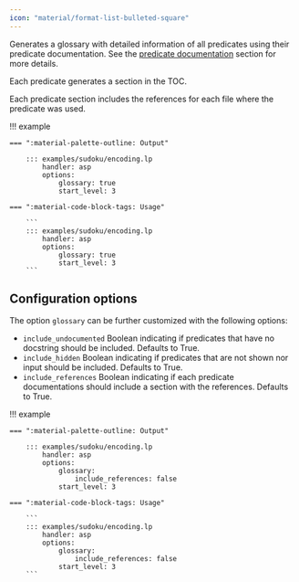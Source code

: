 ```yaml
---
icon: "material/format-list-bulleted-square"
---
```


Generates a glossary with detailed information of all predicates using their predicate documentation. See the [predicate documentation](../../predicate-docs) section for more details.

Each predicate generates a section in the TOC.

Each predicate section includes the references for each file where the predicate was used.

!!! example

    === ":material-palette-outline: Output"

        ::: examples/sudoku/encoding.lp
            handler: asp
            options:
                glossary: true
                start_level: 3

    === ":material-code-block-tags: Usage"

        ```
        ::: examples/sudoku/encoding.lp
            handler: asp
            options:
                glossary: true
                start_level: 3
        ```



## Configuration options

The option `glossary` can be further customized with the following options:

- `include_undocumented` Boolean indicating if predicates that have no docstring should be included. Defaults to True.
- `include_hidden` Boolean indicating if predicates that are not shown nor input should be included. Defaults to True.
- `include_references` Boolean indicating if each predicate documentations should include a section with the references. Defaults to True.
<!-- - `include_navigation` Boolean indicating if each predicate should generate a navigation entry displayed in the menu. Defaults to True. -->


!!! example


    === ":material-palette-outline: Output"

        ::: examples/sudoku/encoding.lp
            handler: asp
            options:
                glossary:
                    include_references: false
                start_level: 3

    === ":material-code-block-tags: Usage"

        ```
        ::: examples/sudoku/encoding.lp
            handler: asp
            options:
                glossary:
                    include_references: false
                start_level: 3
        ```
